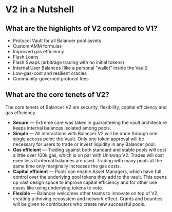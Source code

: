# V2 in a Nutshell

## What are the highlights of V2 compared to V1?

* Protocol Vault for all Balancer pool assets
* Custom AMM formulas
* Improved gas efficiency
* Flash Loans
* Flash Swaps (arbitrage trading with no initial tokens)
* Internal User Balances (like a personal "wallet" inside the Vault)
* Low-gas-cost and resilient oracles
* Community-governed protocol fees

## What are the core tenets of V2?

The core tenets of Balancer V2 are security, flexibility, capital efficiency and gas efficiency.

* **Secure** — Extreme care was taken in guaranteeing the vault architecture keeps internal balances isolated among pools.
* **Simple** — All interactions with Balancer V2 will be done through one single access point: the Vault. Only one token approval will be necessary for users to trade or invest liquidity in any Balancer pool.
* **Gas efficient** — Trading against both standard and stable pools will cost a little over 100k gas, which is on par with Uniswap V2. Trades will cost even less if internal balances are used. Trading with many pools at the same time only marginally increases the gas costs.
* **Capital efficient** — Pools can enable Asset Managers, which have full control over the underlying pool tokens they add to the vault. This opens up vast design space to improve capital efficiency and for other use cases like using underlying tokens to vote.
* **Flexible** — Balancer welcomes other teams to innovate on top of V2, creating a thriving ecosystem and network effect. Grants and bounties will be given to contributors who create new successful pools.
